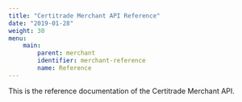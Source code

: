 ```yaml
---
title: "Certitrade Merchant API Reference"
date: "2019-01-28"
weight: 30
menu: 
    main:
        parent: merchant
        identifier: merchant-reference
        name: Reference
---
```

This is the reference documentation of the Certitrade Merchant API.
